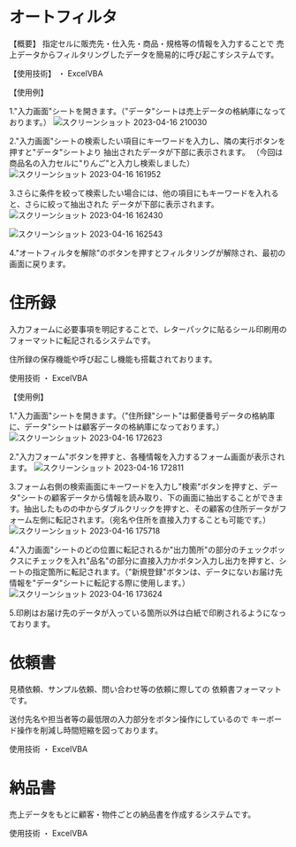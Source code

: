 # オートフィルタ

【概要】
指定セルに販売先・仕入先・商品・規格等の情報を入力することで
売上データからフィルタリングしたデータを簡易的に呼び起こすシステムです。

【使用技術】
・ ExcelVBA

【使用例】

1."入力画面"シートを開きます。（"データ"シートは売上データの格納庫になっております。）
![スクリーンショット 2023-04-16 210030](https://user-images.githubusercontent.com/118088137/232308605-ab4acbcd-bf2e-4a31-8ec9-f1d0d2af19b5.PNG)

2."入力画面"シートの検索したい項目にキーワードを入力し、隣の実行ボタンを押すと"データ"シートより
抽出されたデータが下部に表示されます。
（今回は商品名の入力セルに"りんご"と入力し検索しました）
![スクリーンショット 2023-04-16 161952](https://user-images.githubusercontent.com/118088137/232281045-194a6ae9-a5a2-4192-895f-a2e14e0e5e66.PNG)

3.さらに条件を絞って検索したい場合には、他の項目にもキーワードを入れると、さらに絞って抽出された
データが下部に表示されます。
![スクリーンショット 2023-04-16 162430](https://user-images.githubusercontent.com/118088137/232281368-e37dff91-7528-4903-82cf-0485fc01c82f.PNG)

![スクリーンショット 2023-04-16 162543](https://user-images.githubusercontent.com/118088137/232281387-db9034d7-858d-4bc3-845e-da3217c2a136.PNG)

4."オートフィルタを解除"のボタンを押すとフィルタリングが解除され、最初の画面に戻ります。

# 住所録

入力フォームに必要事項を明記することで、レターパックに貼るシール印刷用の
フォーマットに転記されるシステムです。

住所録の保存機能や呼び起こし機能も搭載されております。

使用技術
・ ExcelVBA

【使用例】

1."入力画面"シートを開きます。（"住所録"シート"は郵便番号データの格納庫に、データ"シートは顧客データの格納庫になっております。）
![スクリーンショット 2023-04-16 172623](https://user-images.githubusercontent.com/118088137/232287333-dcc3fe38-04d9-46d7-af94-0a47380ab250.PNG)

2."入力フォーム"ボタンを押すと、各種情報を入力するフォーム画面が表示されます。
![スクリーンショット 2023-04-16 172811](https://user-images.githubusercontent.com/118088137/232287380-12d65e79-8a17-4082-854d-b041aaaac2f3.PNG)

3.フォーム右側の検索画面にキーワードを入力し"検索"ボタンを押すと、データ"シートの顧客データから情報を読み取り、下の画面に抽出することができます。抽出したものの中からダブルクリックを押すと、その顧客の住所データがフォーム左側に転記されます。（宛名や住所を直接入力することも可能です。）
![スクリーンショット 2023-04-16 175718](https://user-images.githubusercontent.com/118088137/232288169-14795769-ffa3-4c21-8dce-6e66f485f3c9.png)

4."入力画面"シートのどの位置に転記されるか"出力箇所"の部分のチェックボックスにチェックを入れ"品名"の部分に直接入力かボタン入力し出力を押すと、シートの指定箇所に転記されます。（"新規登録"ボタンは、データにないお届け先情報を"データ"シートに転記する際に使用します。）
![スクリーンショット 2023-04-16 173624](https://user-images.githubusercontent.com/118088137/232287392-71271031-ccb5-4492-980d-847afc132f70.PNG)

5.印刷はお届け先のデータが入っている箇所以外は白紙で印刷されるようになっております。

# 依頼書

見積依頼、サンプル依頼、問い合わせ等の依頼に際しての
依頼書フォーマットです。

送付先名や担当者等の最低限の入力部分をボタン操作にしているので
キーボード操作を削減し時間短縮を図っております。

使用技術
・ ExcelVBA

# 納品書

売上データをもとに顧客・物件ごとの納品書を作成するシステムです。

使用技術
・ ExcelVBA
